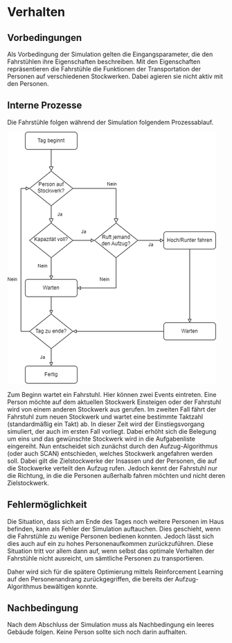 # Verhalten

## Vorbedingungen
<!-- Vorbedingungen: Was muss gegeben sein, damit das SUI funktioniert? -->

<!-- Welche Funktion repräsentiert das SUI, wie interagiert es mit anderen? -->
<!-- Fahrstuhl fahren -->

Als Vorbedingung der Simulation gelten die Eingangsparameter, die den 
Fahrstühlen ihre Eigenschaften beschreiben. 
Mit den Eigenschaften repräsentieren die Fahrstühle die Funktionen der 
Transportation der Personen auf verschiedenen Stockwerken. 
Dabei agieren sie nicht aktiv mit den Personen.

## Interne Prozesse
<!-- Internen Prozesse: Welche Prozesse laufen in dem SUI ab? -->

Die Fahrstühle folgen während der Simulation folgendem Prozessablauf.

![Prozessablauf eines Fahrstuhls](../images/Simulationstechnik.png)

Zum Beginn wartet ein Fahrstuhl. Hier können zwei Events eintreten. 
Eine Person möchte auf dem aktuellen Stockwerk Einsteigen oder der 
Fahrstuhl wird von einem anderen Stockwerk aus gerufen. Im zweiten 
Fall fährt der Fahrstuhl zum neuen Stockwerk und wartet eine bestimmte 
Taktzahl (standardmäßig ein Takt) ab. In dieser Zeit wird der 
Einstiegsvorgang simuliert, der auch im ersten Fall vorliegt. 
Dabei erhöht sich die Belegung um eins und das gewünschte Stockwerk wird
in die Aufgabenliste eingereiht. Nun entscheidet sich zunächst durch den 
Aufzug-Algorithmus (oder auch SCAN) entschieden, welches Stockwerk 
angefahren werden soll. Dabei gilt die Zielstockwerke der Insassen und der 
Personen, die auf die Stockwerke verteilt den Aufzug rufen. Jedoch kennt 
der Fahrstuhl nur die Richtung, in die die Personen außerhalb fahren 
möchten und nicht deren Zielstockwerk.

## Fehlermöglichkeit
<!-- Fehlermöglichkeit: Was kann schiefgehen in dem Verhalten des SUIs, wie ist darauf zu reagieren? -->
<!-- Das nicht alle Menschen bis zum Tagesende bedient wurden -->

Die Situation, dass sich am Ende des Tages noch weitere Personen im Haus 
befinden, kann als Fehler der Simulation auftauchen. Dies geschieht, wenn 
die Fahrstühle zu wenige Personen bedienen konnten. Jedoch lässt sich dies 
auch auf ein zu hohes Personenaufkommen zurückzuführen. Diese Situation 
tritt vor allem dann auf, wenn selbst das optimale Verhalten der 
Fahrstühle nicht ausreicht, um sämtliche Personen zu transportieren.

Daher wird sich für die spätere Optimierung mittels Reinforcement 
Learning auf den Personenandrang zurückgegriffen, die bereits der 
Aufzug-Algorithmus bewältigen konnte.

## Nachbedingung
<!-- Nachbedingung: Was ist bekannt, wenn die Simulation beendet ist? -->
<!-- Haus ist leer -->

Nach dem Abschluss der Simulation muss als Nachbedingung ein leeres 
Gebäude folgen. Keine Person sollte sich noch darin aufhalten.